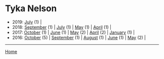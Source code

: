 # Tyka Nelson

  * 2019: 
      [July](./tyka-nelson-2019-07.md) (1) | 
  * 2018: 
      [September](./tyka-nelson-2018-09.md) (1) | 
      [July](./tyka-nelson-2018-07.md) (1) | 
      [May](./tyka-nelson-2018-05.md) (1) | 
      [April](./tyka-nelson-2018-04.md) (1) | 
  * 2017: 
      [October](./tyka-nelson-2017-10.md) (1) | 
      [June](./tyka-nelson-2017-06.md) (1) | 
      [May](./tyka-nelson-2017-05.md) (2) | 
      [April](./tyka-nelson-2017-04.md) (2) | 
      [January](./tyka-nelson-2017-01.md) (1) | 
  * 2016: 
      [October](./tyka-nelson-2016-10.md) (5) | 
      [September](./tyka-nelson-2016-09.md) (1) | 
      [August](./tyka-nelson-2016-08.md) (1) | 
      [June](./tyka-nelson-2016-06.md) (1) | 
      [May](./tyka-nelson-2016-05.md) (2) | 

----

[Home](../)
